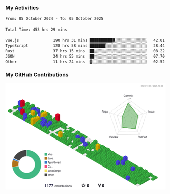 ### My Activities

<!--START_SECTION:waka-->

```txt
From: 05 October 2024 - To: 05 October 2025

Total Time: 453 hrs 29 mins

Vue.js               190 hrs 31 mins ██████████▓░░░░░░░░░░░░░░   42.01 %
TypeScript           128 hrs 58 mins ███████░░░░░░░░░░░░░░░░░░   28.44 %
Rust                 37 hrs 15 mins  ██░░░░░░░░░░░░░░░░░░░░░░░   08.22 %
JSON                 34 hrs 55 mins  ██░░░░░░░░░░░░░░░░░░░░░░░   07.70 %
Other                11 hrs 24 mins  ▓░░░░░░░░░░░░░░░░░░░░░░░░   02.52 %
```

<!--END_SECTION:waka-->

### My GitHub Contributions

![](./profile-3d-contrib/profile-gitblock.svg)
